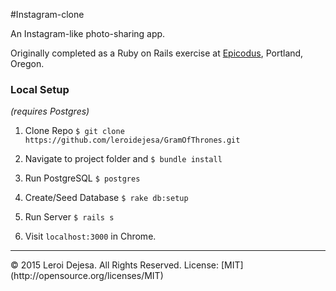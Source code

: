 #Instagram-clone

An Instagram-like photo-sharing app. 

Originally completed as a Ruby on Rails exercise at [Epicodus](http://www.epicodus.com), Portland, Oregon.

### Local Setup
*(requires Postgres)*

1. Clone Repo `$ git clone https://github.com/leroidejesa/GramOfThrones.git`

2. Navigate to project folder and `$ bundle install`

3. Run PostgreSQL `$ postgres`

4. Create/Seed Database `$ rake db:setup`

5. Run Server `$ rails s`

6. Visit `localhost:3000` in Chrome.

<hr>
© 2015 Leroi Dejesa. All Rights Reserved. License: [MIT](http://opensource.org/licenses/MIT)
